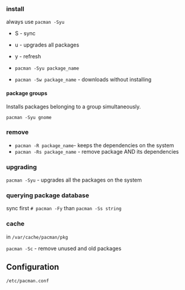 ### install

always use `pacman -Syu`

- S - sync
- u - upgrades all packages
- y - refresh

- `pacman -Syu package_name`
- `pacman -Sw package_name` - downloads without installing

#### package groups

Installs packages belonging to a group simultaneously.

`pacman -Syu gnome`


### remove

- `pacman -R package_name`- keeps the dependencies on the system
- `pacman -Rs package_name` - remove package AND its dependencies 


### upgrading

`pacman -Syu` - upgrades all the packages on the system


### querying package database

sync first `# pacman -Fy`
than `pacman -Ss string`


### cache

in `/var/cache/pacman/pkg`

`pacman -Sc` - remove unused and old packages


## Configuration

`/etc/pacman.conf`